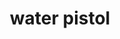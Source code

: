 ---
layout: smileys&emotion
title: water pistol
emoji: water_pistol
permalink: 🔫.html
image: assets/img/3moji/water_pistol.png
---